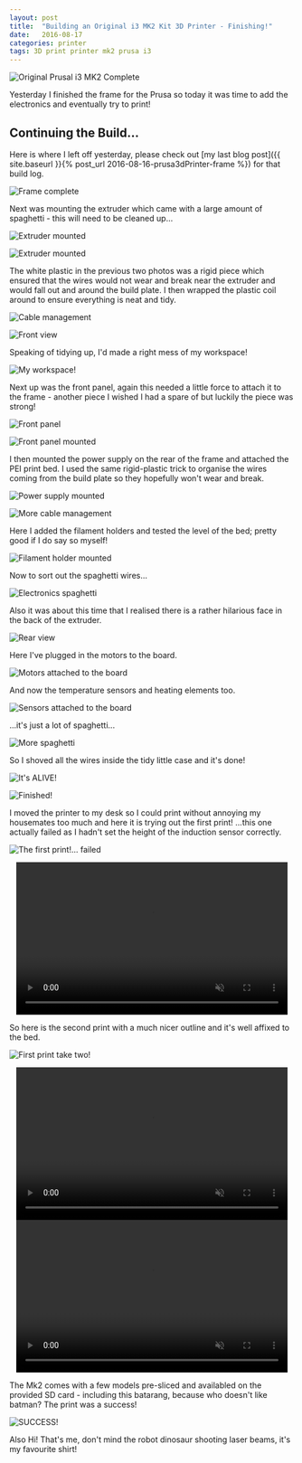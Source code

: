 ```yaml
---
layout: post
title:  "Building an Original i3 MK2 Kit 3D Printer - Finishing!"
date:   2016-08-17
categories: printer
tags: 3D print printer mk2 prusa i3
---
```


![Original Prusal i3 MK2 Complete](/images/printer/printer33_constructed.jpg)

Yesterday I finished the frame for the Prusa so today it was time to add the electronics and eventually try to print!

<!--more-->

## Continuing the Build...

Here is where I left off yesterday, please check out [my last blog post]({{ site.baseurl }}{% post_url 2016-08-16-prusa3dPrinter-frame %}) for that build log.

![Frame complete](/images/printer/printer17_x_mounted.jpg)

Next was mounting the extruder which came with a large amount of spaghetti - this will need to be cleaned up...

![Extruder mounted](/images/printer/printer18_extruder_mounted.jpg)

![Extruder mounted](/images/printer/printer19_extruder_mounted.jpg)

The white plastic in the previous two photos was a rigid piece which ensured that the wires would not wear and break near the extruder and would fall out and around the build plate. I then wrapped the plastic coil around to ensure everything is neat and tidy.

![Cable management](/images/printer/printer20_cable_management.jpg)

![Front view](/images/printer/printer21_front_view.jpg)

Speaking of tidying up, I'd made a right mess of my workspace!

![My workspace!](/images/printer/printer22_workspace.jpg)

Next up was the front panel, again this needed a little force to attach it to the frame - another piece I wished I had a spare of but luckily the piece was strong!

![Front panel](/images/printer/printer23_front_panel.jpg)

![Front panel mounted](/images/printer/printer24_front_panel_mounted.jpg)

I then mounted the power supply on the rear of the frame and attached the PEI print bed. I used the same rigid-plastic trick to organise the wires coming from the build plate so they hopefully won't wear and break.

![Power supply mounted](/images/printer/printer25_power_mounted.jpg)

![More cable management](/images/printer/printer26_cable_management.jpg)

Here I added the filament holders and tested the level of the bed; pretty good if I do say so myself!

![Filament holder mounted](/images/printer/printer27_filament_mounted.jpg)

Now to sort out the spaghetti wires...

![Electronics spaghetti](/images/printer/printer28_electronics_spaghetti.jpg)

Also it was about this time that I realised there is a rather hilarious face in the back of the extruder.

![Rear view](/images/printer/printer29_electronics.jpg)

Here I've plugged in the motors to the board.

![Motors attached to the board](/images/printer/printer30_motors_attached.jpg)

And now the temperature sensors and heating elements too.

![Sensors attached to the board](/images/printer/printer31_sensors_attached.jpg)

...it's just a lot of spaghetti...

![More spaghetti](/images/printer/printer32_spaghetti.jpg)

So I shoved all the wires inside the tidy little case and it's done!

![It's ALIVE!](/images/printer/printer33_constructed.jpg)

![Finished!](/images/printer/printer34_constructed.jpg)

I moved the printer to my desk so I could print without annoying my housemates too much and here it is trying out the first print! ...this one actually failed as I hadn't set the height of the induction sensor correctly.

![The first print!... failed](/images/printer/printer35_first_print_failed.jpg)

<center>
    <video width="480" height="270" controls muted>
        <source src="{{ site.baseurl }}/images/printer/first_print_failed.mp4" type="video/mp4">
        First print... that failed
    </video>
</center>

So here is the second print with a much nicer outline and it's well affixed to the bed.

![First print take two!](/images/printer/printer36_first_print_take2.jpg)

<center>
    <video width="480" height="270" controls muted>
        <source src="{{ site.baseurl }}/images/printer/second_print_first_layer.mp4" type="video/mp4">
        Second Print's First Layer
    </video>
</center>

<center>
    <video width="480" height="270" controls muted>
        <source src="{{ site.baseurl }}/images/printer/second_print.mp4" type="video/mp4">
        Second print - success!
    </video>
</center>

The Mk2 comes with a few models pre-sliced and availabled on the provided SD card - including this batarang, because who doesn't like batman? The print was a success!

![SUCCESS!](/images/printer/printer37_first_print_done.jpg)

Also Hi! That's me, don't mind the robot dinosaur shooting laser beams, it's my favourite shirt!

[last-post]: 2016-02-18-rediscovering-the-blog

